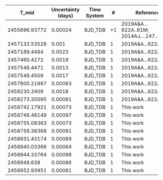 |T_mid|Uncertainty (days)           |Time System|#                                            |Reference                               |
|-----|-----------------------------|-----------|---------------------------------------------|----------------------------------------|
|2455696.93772|0.00024                      |BJD_TDB    |>1                                           |2019A&A…622A..81M; 2014AJ….147..128H    |
|2457133.53528|0.001                        |BJD_TDB    |1                                            |2019A&A...622A..81M                     |
|2457189.4484|0.0023                       |BJD_TDB    |1                                            |2019A&A...622A..81M                     |
|2457460.4272|0.0019                       |BJD_TDB    |1                                            |2019A&A...622A..81M                     |
|2457546.4471|0.0013                       |BJD_TDB    |1                                            |2019A&A...622A..81M                     |
|2457546.4509|0.0017                       |BJD_TDB    |1                                            |2019A&A...622A..81M                     |
|2457800.21697|0.00083                      |BJD_TDB    |1                                            |2019A&A...622A..81M                     |
|2458230.3409|0.0018                       |BJD_TDB    |1                                            |2019A&A...622A..81M                     |
|2458273.35095|0.00081                      |BJD_TDB    |1                                            |2019A&A...622A..81M                     |
|2458742.17921|0.00073                      |BJD_TDB    |1                                            |This work                               |
|2458746.48149|0.00097                      |BJD_TDB    |1                                            |This work                               |
|2458755.08363|0.00073                      |BJD_TDB    |1                                            |This work                               |
|2458759.38368|0.00091                      |BJD_TDB    |1                                            |This work                               |
|2458931.43174|0.00089                      |BJD_TDB    |1                                            |This work                               |
|2458940.03366|0.00084                      |BJD_TDB    |1                                            |This work                               |
|2458944.33764|0.00098                      |BJD_TDB    |1                                            |This work                               |
|2458948.638|0.00086                      |BJD_TDB    |1                                            |This work                               |
|2458952.93951|0.00081                      |BJD_TDB    |1                                            |This work                               |
